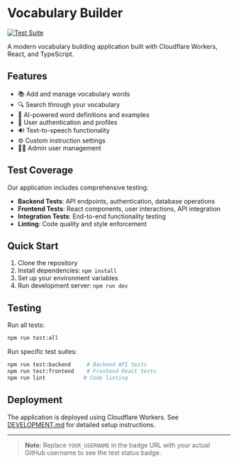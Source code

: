 # Vocabulary Builder

[![Test Suite](https://github.com/YOUR_USERNAME/vocab-app/actions/workflows/test.yml/badge.svg)](https://github.com/YOUR_USERNAME/vocab-app/actions/workflows/test.yml)

A modern vocabulary building application built with Cloudflare Workers, React, and TypeScript.

## Features

- 📚 Add and manage vocabulary words
- 🔍 Search through your vocabulary
- 🎯 AI-powered word definitions and examples
- 👤 User authentication and profiles
- 🔊 Text-to-speech functionality
- ⚙️ Custom instruction settings
- 👨‍💼 Admin user management

## Test Coverage

Our application includes comprehensive testing:

- **Backend Tests**: API endpoints, authentication, database operations
- **Frontend Tests**: React components, user interactions, API integration
- **Integration Tests**: End-to-end functionality testing
- **Linting**: Code quality and style enforcement

## Quick Start

1. Clone the repository
2. Install dependencies: `npm install`
3. Set up your environment variables
4. Run development server: `npm run dev`

## Testing

Run all tests:

```bash
npm run test:all
```

Run specific test suites:

```bash
npm run test:backend     # Backend API tests
npm run test:frontend    # Frontend React tests
npm run lint            # Code linting
```

## Deployment

The application is deployed using Cloudflare Workers. See [DEVELOPMENT.md](DEVELOPMENT.md) for detailed setup instructions.

---

> **Note**: Replace `YOUR_USERNAME` in the badge URL with your actual GitHub username to see the test status badge.
